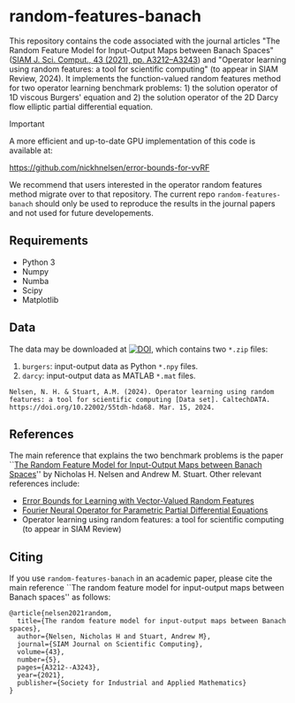# random-features-banach
This repository contains the code associated with the journal articles "The Random Feature Model for Input-Output Maps between Banach Spaces" ([SIAM J. Sci. Comput., 43 (2021), pp. A3212–A3243](https://doi.org/10.1137/20M133957X)) and "Operator learning using random features: a tool for scientific computing" (to appear in SIAM Review, 2024). It implements the function-valued random features method for two operator learning benchmark problems: 1) the solution operator of 1D viscous Burgers' equation and 2) the solution operator of the 2D Darcy flow elliptic partial differential equation.

> [!IMPORTANT]  
> A more efficient and up-to-date GPU implementation of this code is available at:
> 
> https://github.com/nickhnelsen/error-bounds-for-vvRF
> 
> We recommend that users interested in the operator random features method migrate over to that repository. The current repo `random-features-banach` should only be used to reproduce the results in the journal papers and not used for future developements.

## Requirements
* Python 3
* Numpy
* Numba
* Scipy
* Matplotlib

## Data
The data may be downloaded at [![DOI](https://data.caltech.edu/badge/DOI/10.22002/55tdh-hda68.svg)](https://doi.org/10.22002/55tdh-hda68), which contains two `*.zip` files:
1. `burgers`: input-output data as Python `*.npy` files.
2. `darcy`: input-output data as MATLAB `*.mat` files.

```
Nelsen, N. H. & Stuart, A.M. (2024). Operator learning using random features: a tool for scientific computing [Data set]. CaltechDATA. https://doi.org/10.22002/55tdh-hda68. Mar. 15, 2024.
```

## References
The main reference that explains the two benchmark problems is the paper ``[The Random Feature Model for Input-Output Maps between Banach Spaces](https://arxiv.org/abs/2005.10224)'' by Nicholas H. Nelsen and Andrew M. Stuart. Other relevant references include:
- [Error Bounds for Learning with Vector-Valued Random Features](https://arxiv.org/abs/2305.17170)
- [Fourier Neural Operator for Parametric Partial Differential Equations](https://arxiv.org/abs/2010.08895)
- Operator learning using random features: a tool for scientific computing (to appear in SIAM Review)

## Citing
If you use `random-features-banach` in an academic paper, please cite the main reference ``The random feature model for input-output maps between Banach spaces'' as follows:
```
@article{nelsen2021random,
  title={The random feature model for input-output maps between Banach spaces},
  author={Nelsen, Nicholas H and Stuart, Andrew M},
  journal={SIAM Journal on Scientific Computing},
  volume={43},
  number={5},
  pages={A3212--A3243},
  year={2021},
  publisher={Society for Industrial and Applied Mathematics}
}
```
